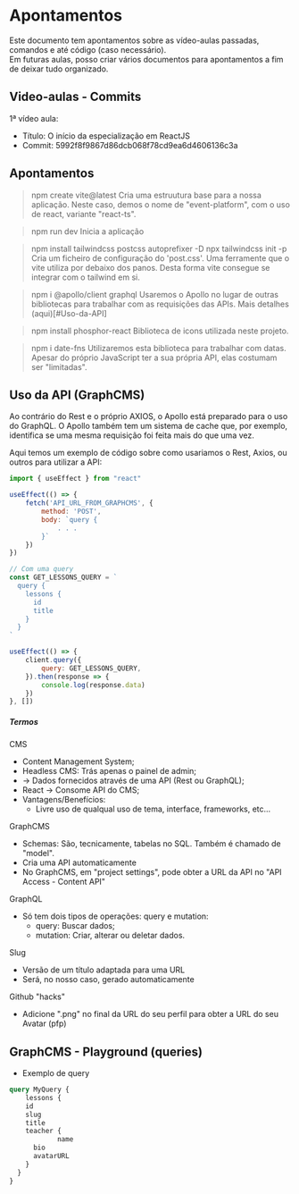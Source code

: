 # Apontamentos

Este documento tem apontamentos sobre as vídeo-aulas passadas, comandos e até código (caso necessário).<br>
Em futuras aulas, posso criar vários documentos para apontamentos a fim de deixar tudo organizado.<br>


## Video-aulas - Commits
1ª vídeo aula: 
- Título: O início da especialização em ReactJS
- Commit: 5992f8f9867d86dcb068f78cd9ea6d4606136c3a


## Apontamentos

> npm create vite@latest
Cria uma estruutura base para a nossa aplicação.
Neste caso, demos o nome de "event-platform", com o uso de react, variante "react-ts".

> npm run dev
Inicia a aplicação

> npm install tailwindcss postcss autoprefixer -D
> npx tailwindcss init -p 
Cria um ficheiro de configuração do 'post.css'.
Uma ferramente que o vite utiliza por debaixo dos panos.
Desta forma vite consegue se integrar com o tailwind em si.

> npm i @apollo/client graphql
Usaremos o Apollo no lugar de outras bibliotecas para trabalhar com as requisições das APIs.
Mais detalhes (aqui)[#Uso-da-API]

> npm install phosphor-react
Biblioteca de icons utilizada neste projeto.

> npm i date-fns
Utilizaremos esta biblioteca para trabalhar com datas. Apesar do próprio JavaScript ter a sua própria API, elas costumam ser "limitadas".

## Uso da API (GraphCMS)

Ao contrário do Rest e o próprio AXIOS, o Apollo está preparado para o uso do GraphQL.
O Apollo também tem um sistema de cache que, por exemplo, identifica se uma mesma requisição foi feita mais do que uma vez.

Aqui temos um exemplo de código sobre como usariamos o Rest, Axios, ou outros para utilizar a API:
```js
import { useEffect } from "react"

useEffect(() => {
    fetch('API_URL_FROM_GRAPHCMS', {
        method: 'POST',
        body: `query {
            . . .
        }`
    })
})

// Com uma query
const GET_LESSONS_QUERY = `
  query {
    lessons {
      id
      title
    }
  }
`

useEffect(() => {
    client.query({
        query: GET_LESSONS_QUERY,
    }).then(response => {
        console.log(response.data)
    })
}, [])
```

##### Termos

CMS
- Content Management System;
- Headless CMS: Trás apenas o painel de admin;
- -> Dados fornecidos através de uma API (Rest ou GraphQL);
- React -> Consome API do CMS;
- Vantagens/Benefícios:
    - Livre uso de qualqual uso de tema, interface, frameworks, etc...


GraphCMS
- Schemas: São, tecnicamente, tabelas no SQL. Também é chamado de "model".
- Cria uma API automaticamente
- No GraphCMS, em "project settings", pode obter a URL da API no "API Access - Content API"

GraphQL
- Só tem dois tipos de operações: query e mutation:
    - query: Buscar dados;
    - mutation: Criar, alterar ou deletar dados.


Slug
- Versão de um título adaptada para uma URL
- Será, no nosso caso, gerado automaticamente

Github "hacks"
- Adicione ".png" no final da URL do seu perfil para obter a URL do seu Avatar (pfp)



## GraphCMS - Playground (queries)

- Exemplo de query
```graphql
query MyQuery {
	lessons {
    id
    slug
    title
    teacher {
			name
      bio
      avatarURL
  	}
  }
}
```